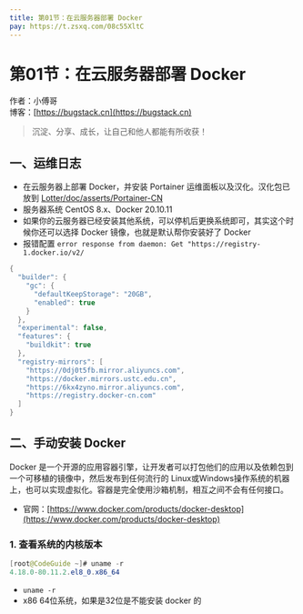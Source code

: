 ```yaml
---
title: 第01节：在云服务器部署 Docker
pay: https://t.zsxq.com/08c55XltC
---
```


# 第01节：在云服务器部署 Docker

作者：小傅哥
<br/>博客：[https://bugstack.cn](https://bugstack.cn)

>沉淀、分享、成长，让自己和他人都能有所收获！

## 一、运维日志

- 在云服务器上部署 Docker，并安装 Portainer 运维面板以及汉化。汉化包已放到 [Lotter/doc/asserts/Portainer-CN](https://gitcode.net/KnowledgePlanet/Lottery/-/tree/master/doc/assets/Portainer-CN)
- 服务器系统 CentOS 8.x、Docker 20.10.11
- 如果你的云服务器已经安装其他系统，可以停机后更换系统即可，其实这个时候你还可以选择 Docker 镜像，也就是默认帮你安装好了 Docker 
- 报错配置 `error response from daemon: Get "https://registry-1.docker.io/v2/`

```java
{
  "builder": {
    "gc": {
      "defaultKeepStorage": "20GB",
      "enabled": true
    }
  },
  "experimental": false,
  "features": {
    "buildkit": true
  },
  "registry-mirrors": [
    "https://0dj0t5fb.mirror.aliyuncs.com",
    "https://docker.mirrors.ustc.edu.cn",
    "https://6kx4zyno.mirror.aliyuncs.com",
    "https://registry.docker-cn.com"
  ]
}
```

## 二、手动安装 Docker

Docker 是一个开源的应用容器引擎，让开发者可以打包他们的应用以及依赖包到一个可移植的镜像中，然后发布到任何流行的 Linux或Windows操作系统的机器上，也可以实现虚拟化。容器是完全使用沙箱机制，相互之间不会有任何接口。

- 官网：[https://www.docker.com/products/docker-desktop](https://www.docker.com/products/docker-desktop)

### 1. 查看系统的内核版本

```java
[root@CodeGuide ~]# uname -r
4.18.0-80.11.2.el8_0.x86_64
```

- `uname -r`
- x86 64位系统，如果是32位是不能安装 docker 的
